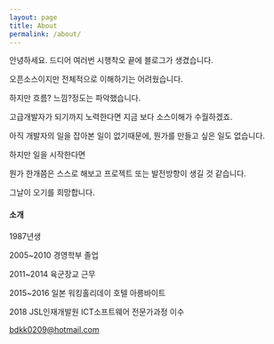 ```yaml
---
layout: page
title: About
permalink: /about/
---
```

<div class="mt50"></div>

안녕하세요.
드디어 여러번 시행착오 끝에 블로그가 생겼습니다.

오픈소스이지만 전체적으로 이해하기는 어려웠습니다.

하지만 흐름? 느낌?정도는 파악했습니다.

고급개발자가 되기까지 노력한다면 지금 보다 소스이해가 수월하겠죠.

아직 개발자의 일을 잡아본 일이 없기때문에, 뭔가를 만들고 싶은 일도 
없습니다.

하지만 일을 시작한다면

뭔가 한개쯤은 스스로 해보고 프로젝트 또는 발전방향이 생길 것 같습니다.

그날이 오기를 희망합니다.

#### 소개

1987년생

2005~2010 경영학부 졸업

2011~2014 육군장교 근무

2015~2016 일본 워킹홀리데이 호텔 아릉바이트

2018 JSL인재개발원 ICT소프트웨어 전문가과정 이수

bdkk0209@hotmail.com

